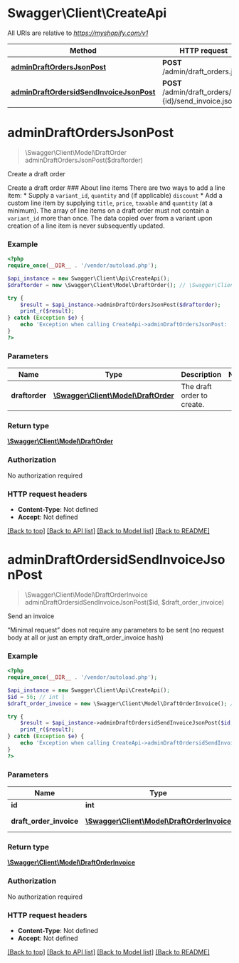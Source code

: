 # Swagger\Client\CreateApi

All URIs are relative to *https://myshopify.com/v1*

Method | HTTP request | Description
------------- | ------------- | -------------
[**adminDraftOrdersJsonPost**](CreateApi.md#adminDraftOrdersJsonPost) | **POST** /admin/draft_orders.json | Create a draft order
[**adminDraftOrdersidSendInvoiceJsonPost**](CreateApi.md#adminDraftOrdersidSendInvoiceJsonPost) | **POST** /admin/draft_orders/#{id}/send_invoice.json | Send an invoice


# **adminDraftOrdersJsonPost**
> \Swagger\Client\Model\DraftOrder adminDraftOrdersJsonPost($draftorder)

Create a draft order

Create a draft order   ### About line items   There are two ways to add a line item:    * Supply a `variant_id`, `quantity` and (if applicable) `discount`   * Add a custom line item by supplying `title`, `price`, `taxable` and `quantity` (at a minimum). The array of line items on a draft order must not contain a `variant_id` more than once. The data copied over from a variant upon creation of a line item is never subsequently updated.

### Example
```php
<?php
require_once(__DIR__ . '/vendor/autoload.php');

$api_instance = new Swagger\Client\Api\CreateApi();
$draftorder = new \Swagger\Client\Model\DraftOrder(); // \Swagger\Client\Model\DraftOrder | The draft order to create.

try {
    $result = $api_instance->adminDraftOrdersJsonPost($draftorder);
    print_r($result);
} catch (Exception $e) {
    echo 'Exception when calling CreateApi->adminDraftOrdersJsonPost: ', $e->getMessage(), PHP_EOL;
}
?>
```

### Parameters

Name | Type | Description  | Notes
------------- | ------------- | ------------- | -------------
 **draftorder** | [**\Swagger\Client\Model\DraftOrder**](../Model/\Swagger\Client\Model\DraftOrder.md)| The draft order to create. |

### Return type

[**\Swagger\Client\Model\DraftOrder**](../Model/DraftOrder.md)

### Authorization

No authorization required

### HTTP request headers

 - **Content-Type**: Not defined
 - **Accept**: Not defined

[[Back to top]](#) [[Back to API list]](../../README.md#documentation-for-api-endpoints) [[Back to Model list]](../../README.md#documentation-for-models) [[Back to README]](../../README.md)

# **adminDraftOrdersidSendInvoiceJsonPost**
> \Swagger\Client\Model\DraftOrderInvoice adminDraftOrdersidSendInvoiceJsonPost($id, $draft_order_invoice)

Send an invoice

“Minimal request” does not require any parameters to be sent (no request body at all or just an empty draft_order_invoice hash)

### Example
```php
<?php
require_once(__DIR__ . '/vendor/autoload.php');

$api_instance = new Swagger\Client\Api\CreateApi();
$id = 56; // int | 
$draft_order_invoice = new \Swagger\Client\Model\DraftOrderInvoice(); // \Swagger\Client\Model\DraftOrderInvoice | draft_order_invoice to post.

try {
    $result = $api_instance->adminDraftOrdersidSendInvoiceJsonPost($id, $draft_order_invoice);
    print_r($result);
} catch (Exception $e) {
    echo 'Exception when calling CreateApi->adminDraftOrdersidSendInvoiceJsonPost: ', $e->getMessage(), PHP_EOL;
}
?>
```

### Parameters

Name | Type | Description  | Notes
------------- | ------------- | ------------- | -------------
 **id** | **int**|  |
 **draft_order_invoice** | [**\Swagger\Client\Model\DraftOrderInvoice**](../Model/\Swagger\Client\Model\DraftOrderInvoice.md)| draft_order_invoice to post. | [optional]

### Return type

[**\Swagger\Client\Model\DraftOrderInvoice**](../Model/DraftOrderInvoice.md)

### Authorization

No authorization required

### HTTP request headers

 - **Content-Type**: Not defined
 - **Accept**: Not defined

[[Back to top]](#) [[Back to API list]](../../README.md#documentation-for-api-endpoints) [[Back to Model list]](../../README.md#documentation-for-models) [[Back to README]](../../README.md)

